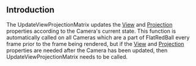 ## Introduction

The UpdateViewProjectionMatrix updates the [View](/frb/docs/index.php?title=FlatRedBall.Camera.View "FlatRedBall.Camera.View") and [Projection](/frb/docs/index.php?title=FlatRedBall.Camera.Projection&action=edit&redlink=1 "FlatRedBall.Camera.Projection (page does not exist)") properties according to the Camera's current state. This function is automatically called on all Cameras which are a part of FlatRedBall every frame prior to the frame being rendered, but if the [View](/frb/docs/index.php?title=FlatRedBall.Camera.View "FlatRedBall.Camera.View") and [Projection](/frb/docs/index.php?title=FlatRedBall.Camera.Projection&action=edit&redlink=1 "FlatRedBall.Camera.Projection (page does not exist)") properties are needed after the Camera has been updated, then UpdateViewProjectionMatrix needs to be called.

